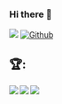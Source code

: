 ### Hi there 👋
![](https://visitor-badge.laobi.icu/badge?page_id=Chuckboliver)
[![Github](https://img.shields.io/github/followers/Chuckboliver?label=Follow&style=social)](https://github.com/Chuckboliver)
## :trophy::
<div>
<a >
  <img  align="left" src="https://readme-stats-cfgj2cxdy.vercel.app/api?username=Chuckboliver&count_private=true&show_icons=true&theme=great-gatsby" />
</a>
<a >
  <img align="left" src="https://github-readme-stats.vercel.app/api/top-langs/?username=chuckboliver&layout=compact(https://github.com/chuckboliver/github-readme-stats" />
</a>
<a>
  <img align="left" src="https://github-readme-stats.vercel.app/api/wakatime?username=chuckboliver&layout=compact(https://github.com/chuckboliver/github-readme-stats)">
</a>
</div>








<!--
**Chuckboliver/chuckboliver** is a ✨ _special_ ✨ repository because its `README.md` (this file) appears on your GitHub profile.

Here are some ideas to get you started:

- 🔭 I’m currently working on ...
- 🌱 I’m currently learning ...
- 👯 I’m looking to collaborate on ...
- 🤔 I’m looking for help with ...
- 💬 Ask me about ...
- 📫 How to reach me: ...
- 😄 Pronouns: ...
- ⚡ Fun fact: ...
-->
